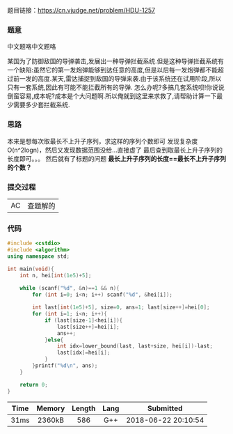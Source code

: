 题目链接：<https://cn.vjudge.net/problem/HDU-1257>

### 题意
中文题咯中文题咯

某国为了防御敌国的导弹袭击,发展出一种导弹拦截系统.但是这种导弹拦截系统有一个缺陷:虽然它的第一发炮弹能够到达任意的高度,但是以后每一发炮弹都不能超过前一发的高度.某天,雷达捕捉到敌国的导弹来袭.由于该系统还在试用阶段,所以只有一套系统,因此有可能不能拦截所有的导弹.
怎么办呢?多搞几套系统呗!你说说倒蛮容易,成本呢?成本是个大问题啊.所以俺就到这里来求救了,请帮助计算一下最少需要多少套拦截系统. 

### 思路
本来是想每次取最长不上升子序列，求这样的序列个数即可
发现复杂度O(n^2logn)，然后又发现数据范围没给...直接虚了
最后查到取最长上升子序列的长度即可。。。
然后就有了标题的问题
**最长上升子序列的长度==最长不上升子序列的个数？**

### 提交过程
|||
:-|:-
AC|查题解的

### 代码
```cpp
#include <cstdio>
#include <algorithm>
using namespace std;

int main(void){
    int n, hei[int(1e5)+5];
    
    while (scanf("%d", &n)==1 && n){
        for (int i=0; i<n; i++) scanf("%d", &hei[i]);

        int last[int(1e5)+5], size=0, ans=1; last[size++]=hei[0];
        for (int i=1; i<n; i++){
            if (last[size-1]<hei[i]){
                last[size++]=hei[i];
                ans++;
            }else{
                int idx=lower_bound(last, last+size, hei[i])-last;
                last[idx]=hei[i];
            }
        }printf("%d\n", ans);
    }

    return 0;
}

```

Time|Memory|Length|Lang|Submitted
:-:|:-:|:-:|:-:|:-:
31ms|2360kB|586|G++|2018-06-22 20:10:54